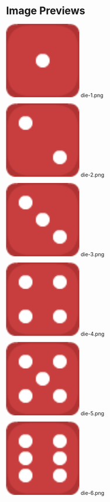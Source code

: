 # Image Previews

<img src="die-1.png" width="200" /> die-1.png<br>

<img src="die-2.png" width="200" /> die-2.png<br>

<img src="die-3.png" width="200" /> die-3.png<br>

<img src="die-4.png" width="200" /> die-4.png<br>

<img src="die-5.png" width="200" /> die-5.png<br>

<img src="die-6.png" width="200" /> die-6.png<br>

